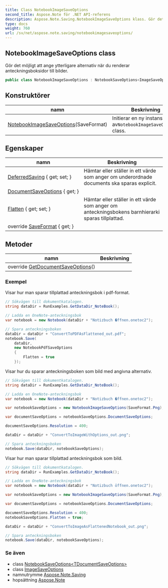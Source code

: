 ```yaml
---
title: Class NotebookImageSaveOptions
second_title: Aspose.Note för .NET API-referens
description: Aspose.Note.Saving.NotebookImageSaveOptions klass. Gör det möjligt att ange ytterligare alternativ när du renderar anteckningsboksidor till bilder.
type: docs
weight: 760
url: /sv/net/aspose.note.saving/notebookimagesaveoptions/
---
```

## NotebookImageSaveOptions class

Gör det möjligt att ange ytterligare alternativ när du renderar anteckningsboksidor till bilder.

```csharp
public class NotebookImageSaveOptions : NotebookSaveOptions<ImageSaveOptions>
```

## Konstruktörer

| namn | Beskrivning |
| --- | --- |
| [NotebookImageSaveOptions](notebookimagesaveoptions/)(SaveFormat) | Initierar en ny instans av`NotebookImageSaveOptions` class. |

## Egenskaper

| namn | Beskrivning |
| --- | --- |
| [DeferredSaving](../../aspose.note.saving/notebooksaveoptions/deferredsaving/) { get; set; } | Hämtar eller ställer in ett värde som anger om underordnade documents ska sparas explicit. |
| [DocumentSaveOptions](../../aspose.note.saving/notebooksaveoptions-1/documentsaveoptions/) { get; } |  |
| [Flatten](../../aspose.note.saving/notebooksaveoptions/flatten/) { get; set; } | Hämtar eller ställer in ett värde som anger om anteckningsbokens barnhierarki sparas tillplattad. |
| override [SaveFormat](../../aspose.note.saving/notebooksaveoptions-1/saveformat/) { get; } |  |

## Metoder

| namn | Beskrivning |
| --- | --- |
| override [GetDocumentSaveOptions](../../aspose.note.saving/notebooksaveoptions-1/getdocumentsaveoptions/)() |  |

### Exempel

Visar hur man sparar tillplattad anteckningsbok i pdf-format.

```csharp
// Sökvägen till dokumentkatalogen.
string dataDir = RunExamples.GetDataDir_NoteBook();

// Ladda en OneNote-anteckningsbok
var notebook = new Notebook(dataDir + "Notizbuch �ffnen.onetoc2");

// Spara anteckningsboken
dataDir = dataDir + "ConvertToPDFAsFlattened_out.pdf";
notebook.Save(
    dataDir,
    new NotebookPdfSaveOptions
    {
        Flatten = true
    });
```

Visar hur du sparar anteckningsboken som bild med angivna alternativ.

```csharp
// Sökvägen till dokumentkatalogen.
string dataDir = RunExamples.GetDataDir_NoteBook();

// Ladda en OneNote-anteckningsbok
var notebook = new Notebook(dataDir + "Notizbuch �ffnen.onetoc2");

var notebookSaveOptions = new NotebookImageSaveOptions(SaveFormat.Png);

var documentSaveOptions = notebookSaveOptions.DocumentSaveOptions;

documentSaveOptions.Resolution = 400;

dataDir = dataDir + "ConvertToImageWithOptions_out.png";

// Spara anteckningsboken
notebook.Save(dataDir, notebookSaveOptions);
```

Visar hur man sparar tillplattad anteckningsbok som bild.

```csharp
// Sökvägen till dokumentkatalogen.
string dataDir = RunExamples.GetDataDir_NoteBook();

// Ladda en OneNote-anteckningsbok
var notebook = new Notebook(dataDir + "Notizbuch öffnen.onetoc2");

var notebookSaveOptions = new NotebookImageSaveOptions(SaveFormat.Png);

var documentSaveOptions = notebookSaveOptions.DocumentSaveOptions;

documentSaveOptions.Resolution = 400;
notebookSaveOptions.Flatten = true;

dataDir = dataDir + "ConvertToImageAsFlattenedNotebook_out.png";

// Spara anteckningsboken
notebook.Save(dataDir, notebookSaveOptions);
```

### Se även

* class [NotebookSaveOptions&lt;TDocumentSaveOptions&gt;](../notebooksaveoptions-1/)
* class [ImageSaveOptions](../imagesaveoptions/)
* namnutrymme [Aspose.Note.Saving](../../aspose.note.saving/)
* hopsättning [Aspose.Note](../../)


